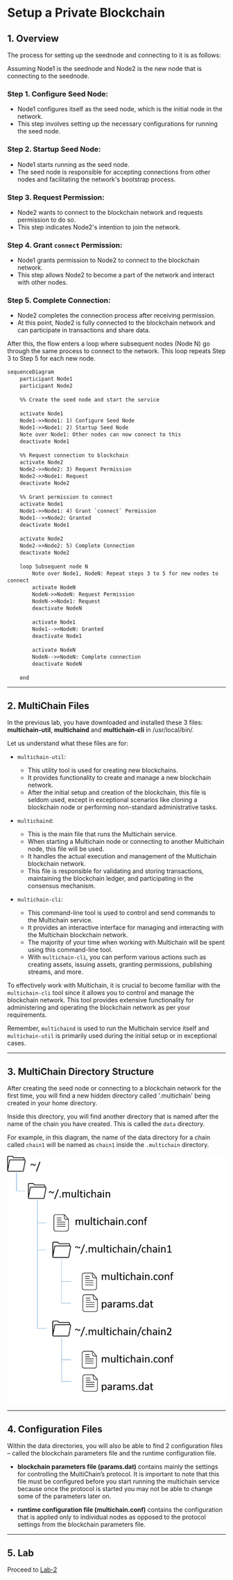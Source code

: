# Setup a Private Blockchain

## 1. Overview

The process for setting up the seednode and connecting to it is as follows:

Assuming Node1 is the seednode and Node2 is the new node that is connecting to the seednode.

### Step 1. Configure Seed Node:

-   Node1 configures itself as the seed node, which is the initial node in the network.
-   This step involves setting up the necessary configurations for running the seed node.

### Step 2. Startup Seed Node:

-   Node1 starts running as the seed node.
-   The seed node is responsible for accepting connections from other nodes and facilitating the network's bootstrap process.

### Step 3. Request Permission:

-   Node2 wants to connect to the blockchain network and requests permission to do so.
-   This step indicates Node2's intention to join the network.

### Step 4. Grant `connect` Permission:

-   Node1 grants permission to Node2 to connect to the blockchain network.
-   This step allows Node2 to become a part of the network and interact with other nodes.

### Step 5. Complete Connection:

-   Node2 completes the connection process after receiving permission.
-   At this point, Node2 is fully connected to the blockchain network and can participate in transactions and share data.

After this, the flow enters a loop where subsequent nodes (Node N) go through the same process to connect to the network. This loop repeats Step 3 to Step 5 for each new node.

```mermaid
sequenceDiagram
    participant Node1
    participant Node2

    %% Create the seed node and start the service

    activate Node1
    Node1->>Node1: 1) Configure Seed Node
    Node1->>Node1: 2) Startup Seed Node
    Note over Node1: Other nodes can now connect to this
    deactivate Node1

    %% Request connection to blockchain
    activate Node2
    Node2->>Node2: 3) Request Permission
    Node2->>Node1: Request
    deactivate Node2

    %% Grant permission to connect
    activate Node1
    Node1->>Node1: 4) Grant `connect` Permission
    Node1-->>Node2: Granted
    deactivate Node1

    activate Node2
    Node2->>Node2: 5) Complete Connection
    deactivate Node2

    loop Subsequent node N
        Note over Node1, NodeN: Repeat steps 3 to 5 for new nodes to connect
        activate NodeN
        NodeN->>NodeN: Request Permission
        NodeN->>Node1: Request
        deactivate NodeN

        activate Node1
        Node1-->>NodeN: Granted
        deactivate Node1

        activate NodeN
        NodeN-->>NodeN: Complete connection
        deactivate NodeN

    end

```

---

## 2. MultiChain Files

In the previous lab, you have downloaded and installed these 3 files: **multichain-util**, **multichaind** and **multichain-cli** in /usr/local/bin/.

Let us understand what these files are for:

-   `multichain-util`:

    -   This utility tool is used for creating new blockchains.
    -   It provides functionality to create and manage a new blockchain network.
    -   After the initial setup and creation of the blockchain, this file is seldom used, except in exceptional scenarios like cloning a blockchain node or performing non-standard administrative tasks.

-   `multichaind`:

    -   This is the main file that runs the Multichain service.
    -   When starting a Multichain node or connecting to another Multichain node, this file will be used.
    -   It handles the actual execution and management of the Multichain blockchain network.
    -   This file is responsible for validating and storing transactions, maintaining the blockchain ledger, and participating in the consensus mechanism.

-   `multichain-cli`:
    -   This command-line tool is used to control and send commands to the Multichain service.
    -   It provides an interactive interface for managing and interacting with the Multichain blockchain network.
    -   The majority of your time when working with Multichain will be spent using this command-line tool.
    -   With `multichain-cli`, you can perform various actions such as creating assets, issuing assets, granting permissions, publishing streams, and more.

To effectively work with Multichain, it is crucial to become familiar with the `multichain-cli` tool since it allows you to control and manage the blockchain network. This tool provides extensive functionality for administering and operating the blockchain network as per your requirements.

Remember, `multichaind` is used to run the Multichain service itself and `multichain-util` is primarily used during the initial setup or in exceptional cases.

---

## 3. MultiChain Directory Structure

After creating the seed node or connecting to a blockchain network for the first time, you will find a new hidden directory called '.multichain' being created in your home directory.

Inside this directory, you will find another directory that is named after the name of the chain you have created. This is called the `data` directory.

For example, in this diagram, the name of the data directory for a chain called `chain1` will be named as `chain1` inside the `.multichain` directory.

![Multichain Directory Structure](./img/directories.png)

---

## 4. Configuration Files

Within the data directories, you will also be able to find 2 configuration files – called the blockchain parameters file and the runtime configuration file.

-   **blockchain parameters file (params.dat)** contains mainly the settings for controlling the MultiChain’s protocol. It is important to note that this file must be configured before you start running the multichain service because once the protocol is started you may not be able to change some of the parameters later on.

-   **runtime configuration file (multichain.conf)** contains the configuration that is applied only to individual nodes as opposed to the protocol settings from the blockchain parameters file.

---

## 5. Lab

Proceed to [Lab-2](./lab-2.md)
